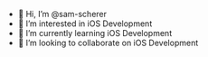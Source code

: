 - 👋 Hi, I’m @sam-scherer
- 👀 I’m interested in iOS Development
- 🌱 I’m currently learning iOS Development
- 💞️ I’m looking to collaborate on iOS Development

<!---
sam-scherer/sam-scherer is a ✨ special ✨ repository because its `README.md` (this file) appears on your GitHub profile.
You can click the Preview link to take a look at your changes.
--->
